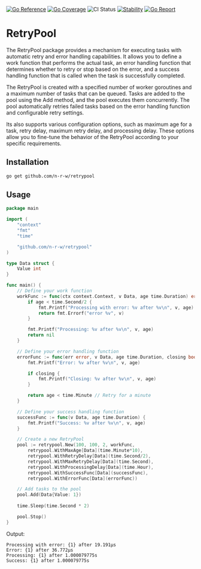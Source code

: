 [![Go Reference](https://pkg.go.dev/badge/github.com/n-r-w/retrypool.svg)](https://pkg.go.dev/github.com/n-r-w/retrypool)
[![Go Coverage](https://github.com/n-r-w/retrypool/wiki/coverage.svg)](https://raw.githack.com/wiki/n-r-w/retrypool/coverage.html)
![CI Status](https://github.com/n-r-w/retrypool/actions/workflows/go.yml/badge.svg)
[![Stability](http://badges.github.io/stability-badges/dist/stable.svg)](http://github.com/badges/stability-badges)
[![Go Report](https://goreportcard.com/badge/github.com/n-r-w/retrypool)](https://goreportcard.com/badge/github.com/n-r-w/retrypool)

# RetryPool

The RetryPool package provides a mechanism for executing tasks with automatic retry and error handling capabilities. It allows you to define a work function that performs the actual task, an error handling function that determines whether to retry or stop based on the error, and a success handling function that is called when the task is successfully completed.

The RetryPool is created with a specified number of worker goroutines and a maximum number of tasks that can be queued. Tasks are added to the pool using the Add method, and the pool executes them concurrently. The pool automatically retries failed tasks based on the error handling function and configurable retry settings.

Its also supports various configuration options, such as maximum age for a task, retry delay, maximum retry delay, and processing delay. These options allow you to fine-tune the behavior of the RetryPool according to your specific requirements.

## Installation

```bash
go get github.com/n-r-w/retrypool
```

## Usage

```go
package main

import (
    "context"
    "fmt"
    "time"

    "github.com/n-r-w/retrypool"
)

type Data struct {
    Value int
}

func main() {
    // Define your work function
    workFunc := func(ctx context.Context, v Data, age time.Duration) error {
        if age < time.Second/2 {
            fmt.Printf("Processing with error: %v after %v\n", v, age)
            return fmt.Errorf("error %v", v)
        }

        fmt.Printf("Processing: %v after %v\n", v, age)
        return nil
    }

    // Define your error handling function
    errorFunc := func(err error, v Data, age time.Duration, closing bool) bool {
        fmt.Printf("Error: %v after %v\n", v, age)

        if closing {
            fmt.Printf("Closing: %v after %v\n", v, age)
        }

        return age < time.Minute // Retry for a minute
    }

    // Define your success handling function
    successFunc := func(v Data, age time.Duration) {
        fmt.Printf("Success: %v after %v\n", v, age)
    }

    // Create a new RetryPool
    pool := retrypool.New(100, 100, 2, workFunc,
        retrypool.WithMaxAge[Data](time.Minute*10),
        retrypool.WithRetryDelay[Data](time.Second/2),
        retrypool.WithMaxRetryDelay[Data](time.Second),
        retrypool.WithProcessingDelay[Data](time.Hour),
        retrypool.WithSuccessFunc[Data](successFunc),
        retrypool.WithErrorFunc[Data](errorFunc))

    // Add tasks to the pool
    pool.Add(Data{Value: 1})
    
    time.Sleep(time.Second * 2)

    pool.Stop()
}
```

Output:

```
Processing with error: {1} after 19.191µs
Error: {1} after 36.772µs
Processing: {1} after 1.000079775s
Success: {1} after 1.000079775s
```
